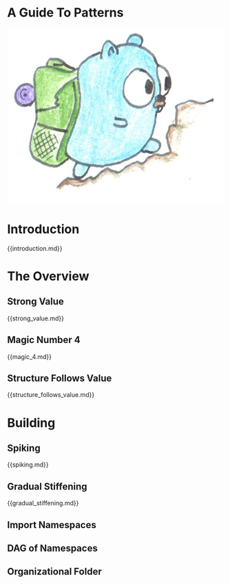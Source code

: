 # A Guide To Patterns

![](../assets/hiking.png)

# Introduction

{{introduction.md}}

# The Overview


## Strong Value

{{strong_value.md}}


## Magic Number 4

{{magic_4.md}}


## Structure Follows Value

{{structure_follows_value.md}}


# Building

## Spiking

{{spiking.md}}

## Gradual Stiffening

{{gradual_stiffening.md}}

## Import Namespaces

## DAG of Namespaces

## Organizational Folder
